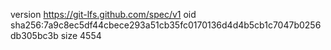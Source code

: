 version https://git-lfs.github.com/spec/v1
oid sha256:7a9c8ec5df44cbece293a51cb35fc0170136d4d4b5cb1c7047b0256db305bc3b
size 4554
